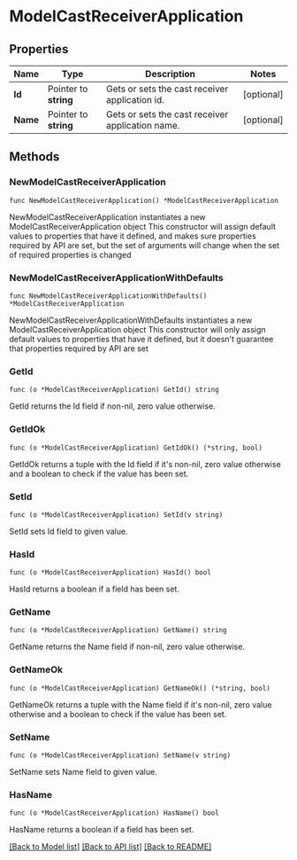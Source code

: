 # ModelCastReceiverApplication

## Properties

Name | Type | Description | Notes
------------ | ------------- | ------------- | -------------
**Id** | Pointer to **string** | Gets or sets the cast receiver application id. | [optional] 
**Name** | Pointer to **string** | Gets or sets the cast receiver application name. | [optional] 

## Methods

### NewModelCastReceiverApplication

`func NewModelCastReceiverApplication() *ModelCastReceiverApplication`

NewModelCastReceiverApplication instantiates a new ModelCastReceiverApplication object
This constructor will assign default values to properties that have it defined,
and makes sure properties required by API are set, but the set of arguments
will change when the set of required properties is changed

### NewModelCastReceiverApplicationWithDefaults

`func NewModelCastReceiverApplicationWithDefaults() *ModelCastReceiverApplication`

NewModelCastReceiverApplicationWithDefaults instantiates a new ModelCastReceiverApplication object
This constructor will only assign default values to properties that have it defined,
but it doesn't guarantee that properties required by API are set

### GetId

`func (o *ModelCastReceiverApplication) GetId() string`

GetId returns the Id field if non-nil, zero value otherwise.

### GetIdOk

`func (o *ModelCastReceiverApplication) GetIdOk() (*string, bool)`

GetIdOk returns a tuple with the Id field if it's non-nil, zero value otherwise
and a boolean to check if the value has been set.

### SetId

`func (o *ModelCastReceiverApplication) SetId(v string)`

SetId sets Id field to given value.

### HasId

`func (o *ModelCastReceiverApplication) HasId() bool`

HasId returns a boolean if a field has been set.

### GetName

`func (o *ModelCastReceiverApplication) GetName() string`

GetName returns the Name field if non-nil, zero value otherwise.

### GetNameOk

`func (o *ModelCastReceiverApplication) GetNameOk() (*string, bool)`

GetNameOk returns a tuple with the Name field if it's non-nil, zero value otherwise
and a boolean to check if the value has been set.

### SetName

`func (o *ModelCastReceiverApplication) SetName(v string)`

SetName sets Name field to given value.

### HasName

`func (o *ModelCastReceiverApplication) HasName() bool`

HasName returns a boolean if a field has been set.


[[Back to Model list]](../README.md#documentation-for-models) [[Back to API list]](../README.md#documentation-for-api-endpoints) [[Back to README]](../README.md)


